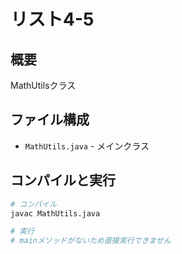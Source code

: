 # リスト4-5

## 概要
MathUtilsクラス

## ファイル構成
- `MathUtils.java` - メインクラス

## コンパイルと実行
```bash
# コンパイル
javac MathUtils.java

# 実行
# mainメソッドがないため直接実行できません
```
